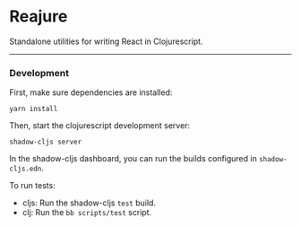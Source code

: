 # Reajure

Standalone utilities for writing React in Clojurescript.

---

### Development

First, make sure dependencies are installed:

```
yarn install
```

Then, start the clojurescript development server: 

```
shadow-cljs server
```

In the shadow-cljs dashboard, you can run the builds configured in `shadow-cljs.edn`.


To run tests: 

- cljs: Run the shadow-cljs `test` build.
- clj: Run the `bb scripts/test` script.
